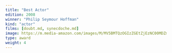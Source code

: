 ```yaml
---
title: "Best Actor"
edition: 2008
winner: "Philip Seymour Hoffman"
kind: "actor"
films: [doubt.md, synecdoche.md]
image: https://m.media-amazon.com/images/M/MV5BMTQzOGIzZGEtZjEzNC00MDZmLWI5MzYtMWFkMmRiMzZjMTg3XkEyXkFqcGc@._V1_FMjpg_UX1280_.jpg
type: award
weight: 4
---
```

